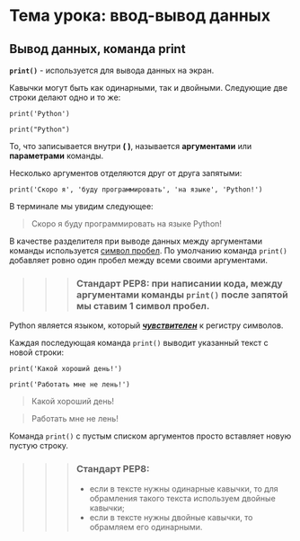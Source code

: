 # Тема урока: ввод-вывод данных

## Вывод данных, команда print

**`print()`** - используется для вывода данных на экран.

Кавычки могут быть как одинарными, так и двойными. Следующие две строки делают одно и то же:

    print('Python')

    print("Python")

То, что записывается внутри **( )**, называется **аргументами** или **параметрами** команды.

Несколько аргументов отделяются друг от друга запятыми:

    print('Скоро я', 'буду программировать', 'на языке', 'Python!')

В терминале мы увидим следующее:
>Скоро я буду программировать на языке Python!

В качестве разделителя при выводе данных между аргументами команды используется <u>символ пробел</u>. По умолчанию команда `print()` добавляет ровно один пробел между всеми своими аргументами.

>>>### Стандарт PEP8: при написании кода, между аргументами команды `print()` после запятой мы ставим 1 символ пробел.

Python является языком, который <u>***чувствителен***</u> к регистру символов.

Каждая последующая команда `print()` выводит указанный текст с новой строки:

    print('Какой хороший день!')

    print('Работать мне не лень!')

>Какой хороший день! 

>Работать мне не лень!

Команда `print()` с пустым списком аргументов просто вставляет новую пустую строку.


>>>### Стандарт PEP8: 
>>>* если в тексте нужны одинарные кавычки, то для обрамления такого текста используем двойные кавычки;
>>>* если в тексте нужны двойные кавычки, то обрамляем его одинарными.